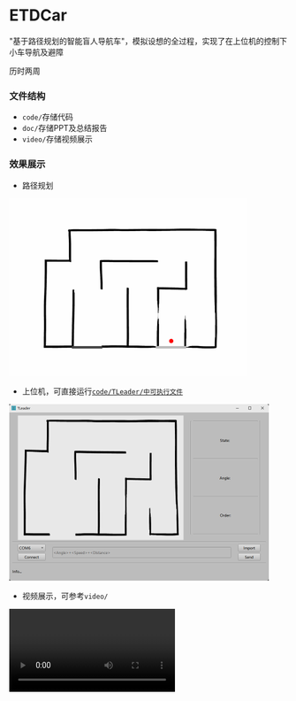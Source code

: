# ETDCar

"基于路径规划的智能盲人导航车"，模拟设想的全过程，实现了在上位机的控制下小车导航及避障

历时两周



### 文件结构

+ `code/`存储代码
+ `doc/`存储PPT及总结报告
+ `video/`存储视频展示



### 效果展示

+ 路径规划

<img src="README.assets/change-16487938476491.gif" alt="change" style="zoom: 67%;" />

+ 上位机，可直接运行[`code/TLeader/中可执行文件`](./code/TLeader/TLeader.exe)

<img src="README.assets/image-20220401141921743.png" alt="image-20220401141921743" style="zoom:50%;" />

+ 视频展示，可参考`video/`

<video src="video/完整功能.mp4"></video>
